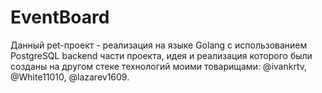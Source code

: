 # EventBoard

Данный pet-проект - реализация на языке Golang с использованием PostgreSQL backend части проекта, идея и реализация которого были созданы на другом стеке технологий моими товарищами: @ivankrtv, @White11010, @lazarev1609.